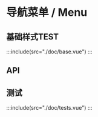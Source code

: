 <style>
.demo-menu.demo-block .source{
  text-align: left;
}
</style>
# 导航菜单 / Menu

## 基础样式TEST
:::include(src="./doc/base.vue")
:::

## API
<api-doc name="Menu" :doc="require('./api.json')"></api-doc>
<api-doc name="SubMenu" :doc="require('./../submenu/api.json')"></api-doc>
<api-doc name="MenuItem" :doc="require('./../menu-item/api.json')"></api-doc>

## 测试
:::include(src="./doc/tests.vue")
:::
